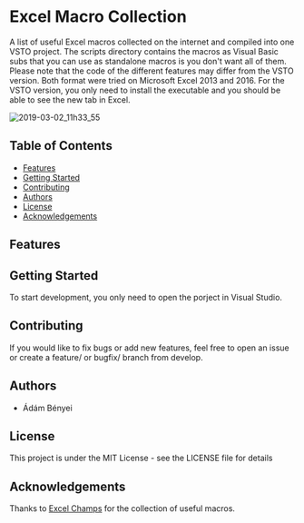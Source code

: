# Excel Macro Collection

A list of useful Excel macros collected on the internet and compiled into one VSTO project. The scripts directory contains the macros as Visual Basic subs that you can use as standalone macros is you don't want all of them. Please note that the code of the different features may differ from the VSTO version. Both format were tried on Microsoft Excel 2013 and 2016. For the VSTO version, you only need to install the executable and you should be able to see the new tab in Excel.

![2019-03-02_11h33_55](https://user-images.githubusercontent.com/25963212/53680948-6ff34480-3ce2-11e9-8db5-694fc082e00c.png)

## Table of Contents

- [Features](#features)
- [Getting Started](#getting-started)
- [Contributing](#contributing)
- [Authors](#authors)
- [License](#license)
- [Acknowledgements](#acknowledgements)

## Features

## Getting Started

To start development, you only need to open the porject in Visual Studio.

## Contributing

If you would like to fix bugs or add new features, feel free to open an issue or create a feature/ or bugfix/ branch from develop.

## Authors

- Ádám Bényei

## License

This project is under the MIT License - see the LICENSE file for details

## Acknowledgements

Thanks to [Excel Champs](https://excelchamps.com/blog/useful-macro-codes-for-vba-newcomers/) for the collection of useful macros.
